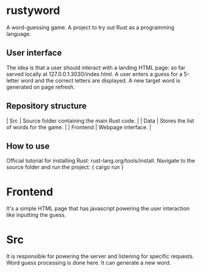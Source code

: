 # rustyword
A word-guessing game. A project to try out Rust as a programming language.

## User interface
The idea is that a user should interact with a landing HTML page: so far served locally at 127.0.0.1:3030/index.html.
A user enters a guess for a 5-letter word and the correct letters are displayed. A new target word is generated on page refresh.

## Repository structure
| Src | Source folder containing the main Rust code. |
| Data | Stores the list of words for the game. |
| Frontend | Webpage interface. |

## How to use
Official tutorial for installing Rust: rust-lang.org/tools/install.
Navigate to the source folder and run the project:
{
    cargo run
}

# Frontend
It's a simple HTML page that has javascript powering the user interaction like inputting the guess.

# Src
It is responsible for powering the server and listening for specific requests.
Word guess processing is done here. It can generate a new word.